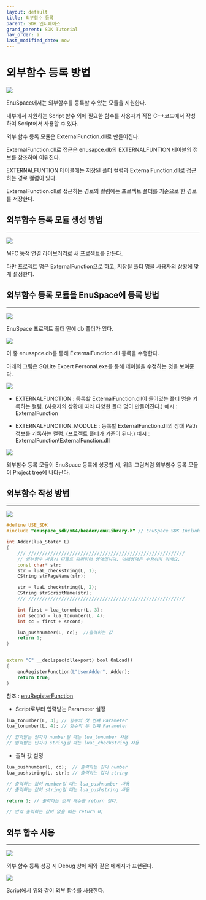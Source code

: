 ```yaml
---
layout: default
title: 외부함수 등록
parent: SDK 인터페이스
grand_parent: SDK Tutorial
nav_order: a
last_modified_date: now
---
```


# 외부함수 등록 방법

![](./SDK/EXTERNALFUNCTION/ExternalFunction_0.PNG)

EnuSpace에서는 외부함수를 등록할 수 있는 모듈을 지원한다.

내부에서 지원하는 Script 함수 외에 필요한 함수를 사용자가 직접 C++코드에서 작성하여 Script에서 사용할 수 있다.

외부 함수 등록 모듈은 ExternalFunction.dll로 만들어진다.

ExternalFunction.dll로 접근은 enusapce.db의 EXTERNALFUNTION 테이블의 정보를 참조하여 이뤄진다.

EXTERNALFUNTION 테이블에는 저장된 폴더 컬럼과 ExternalFunction.dll로 접근하는 경로 컬럼이 있다.

ExternalFunction.dll로 접근하는 경로의 컬럼에는 프로젝트 폴더를 기준으로 한 경로를 저장한다.

## 외부함수 등록 모듈 생성 방법
---
![](./SDK/EXTERNALFUNCTION/ExternalFunction_1.PNG)

MFC 동적 연결 라이브러리로 새 프로젝트를 만든다. 

다만 프로젝트 명은 ExternalFunction으로 하고, 저장될 폴더 명을 사용자의 상황에 맞게 설정한다.

## 외부함수 등록 모듈을 EnuSpace에 등록 방법
---
![](./SDK/EXTERNALFUNCTION/ExternalFunction_2.PNG)

EnuSpace 프로젝트 폴더 안에 db 폴더가 있다.

![](./SDK/EXTERNALFUNCTION/ExternalFunction_3.PNG)

이 중 enusapce.db를 통해 ExternalFunction.dll 등록을 수행한다. 

아래의 그림은 SQLite Expert Personal.exe를 통해 테이블을 수정하는 것을 보여준다.

![](./SDK/EXTERNALFUNCTION/ExternalFunction_4.PNG)

* EXTERNALFUNCTION : 등록할 ExternalFunction.dll이 들어있는 폴더 명을 기록하는 컬럼. (사용자의 상황에 따라 다양한 폴더 명이 만들어진다.)
예시 : ExternalFunction

* EXTERNALFUNCTION_MODULE : 등록할 ExternalFunction.dll의 상대 Path 정보를 기록하는 컬럼. (프로젝트 폴더가 기준이 된다.)
예시 : ExternalFunction\ExternalFunction.dll

![](./SDK/EXTERNALFUNCTION/ExternalFunction_5.PNG)

외부함수 등록 모듈이 EnuSpace 등록에 성공할 시, 위의 그림처럼 외부함수 등록 모듈이 Project tree에 나타난다.

## 외부함수 작성 방법
---
![](./SDK/EXTERNALFUNCTION/ExternalFunction_6.PNG)

```cpp
#define USE_SDK
#include "enuspace_sdk/x64/header/enuLibrary.h" // EnuSpace SDK Include는 필수!!!

int Adder(lua_State* L)
{
	/// /////////////////////////////////////////////////////////
	// 외부함수 사용시 디폴트 파라미터 영역입니다. 아래영역은 수정하지 마세요.
	const char* str;
	str = luaL_checkstring(L, 1);
	CString strPageName(str);

	str = luaL_checkstring(L, 2);
	CString strScriptName(str);
	/// /////////////////////////////////////////////////////////

	int first = lua_tonumber(L, 3);
	int second = lua_tonumber(L, 4);
	int cc = first + second;

	lua_pushnumber(L, cc);  //출력하는 값
	return 1;
}


extern "C" __declspec(dllexport) bool OnLoad()
{
	enuRegisterFunction(L"UserAdder", Adder);   
	return true;
}
```
참조 : [enuRegisterFunction](enusappapi_enuregisterfunction)

* Script로부터 입력받는 Parameter 설정

```cpp
lua_tonumber(L, 3); // 함수의 첫 번쨰 Parameter
lua_tonumber(L, 4); // 함수의 두 번쨰 Parameter

// 입력받는 인자가 number일 때는 lua_tonumber 사용
// 입력받는 인자가 string일 때는 luaL_checkstring 사용
```

* 출력 값 설정

```cpp
lua_pushnumber(L, cc);  // 출력하는 값이 number
lua_pushstring(L, str); // 출력하는 값이 string

// 출력하는 값이 number일 때는 lua_pushnumber 사용
// 출력하는 값이 string일 때는 lua_pushstring 사용

return 1; // 출력하는 값의 개수를 return 한다.

// 만약 출력하는 값이 없을 때는 return 0;
```

## 외부 함수 사용
---
![](./SDK/EXTERNALFUNCTION/ExternalFunction_7.PNG)

외부 함수 등록 성공 시 Debug 창에 위와 같은 메세지가 표현된다.

![](./SDK/EXTERNALFUNCTION/ExternalFunction_8.PNG)

Script에서 위와 같이 외부 함수를 사용한다.
